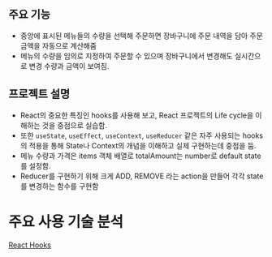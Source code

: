 ## 주요 기능

- 중앙에 표시된 메뉴들의 수량을 선택해 주문하면 장바구니에 주문 내역을 담아 주문 금액을 자동으로 계산해줌
- 메뉴의 수량을 임의로 지정하여 주문할 수 있으며 장바구니에서 변경해도 실시간으로 변경 수량과 금액이 보여짐.

## 프로젝트 설명

- React의 중요한 특징인  hooks를 사용해 보고, React 프로젝트의 Life cycle을 이해하는 것을 중점으로 실습함.
- 또한 `useState`, `useEffect`, `useContext`, `useReducer` 같은 자주 사용되는 hooks의 적용을 통해 State나 Context의 개념을 이해하고 실제 구현하는데 중점을 둠.
- 메뉴 수량과 가격은 items 객체 배열로 totalAmount는 number로 default state를 설정함.
- Reducer를 구현하기 위해 크게 ADD, REMOVE 라는 action을 만들어 각각 state를 변경하는 함수를 구현함

# 주요 사용 기술 분석

[React Hooks](https://www.notion.so/React-Hooks-9636d78fb9964663bf881384f36bd0e7)
